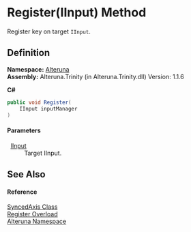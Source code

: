 # Register(IInput) Method


Register key on target `IInput`.



## Definition
**Namespace:** <a href="N_Alteruna">Alteruna</a>  
**Assembly:** Alteruna.Trinity (in Alteruna.Trinity.dll) Version: 1.1.6

**C#**
``` C#
public void Register(
	IInput inputManager
)
```



#### Parameters
<dl><dt>  <a href="T_Alteruna_IInput">IInput</a></dt><dd>Target IInput.</dd></dl>

## See Also


#### Reference
<a href="T_Alteruna_SyncedAxis">SyncedAxis Class</a>  
<a href="Overload_Alteruna_SyncedAxis_Register">Register Overload</a>  
<a href="N_Alteruna">Alteruna Namespace</a>  
